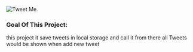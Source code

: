 ![Tweet Me](https://lh3.googleusercontent.com/oHsjg0VBvwx1AcnqGsYTUdfg_ZqplljjudMZ7obumbXJBxhKIv59WHUu0lgHTDflVWVIUxqbvRfQVQrde3AnnfhFR6dc89tMSx0ywun8aEw5-lZPe4xU2oB2dMyvJWDFUV2VNs1A1KD-zO-LVjmOm6USGnOQp3ow3jGMC3Xjfi-upTwWcOObJcbjYY8R-WQTobCSp6e5sv87yliZ0hgGka-UqRVSxSiLyBEAZMZYjUdpUkT-Jdbr_XCHT6qA3S9pME7ISxJmV_QPzXvCPHJrvUJNihc0wucfTf0j2unr2A6iGEFovq5B9JGBV3KuzAys181ZvXTSYV3UlG3Q1BT3Y2aY2WFVeetLya9ApY4jkfqsPNXRgTiNap4AZICYS1R8N7fmEHnGS5ut4bGp5bCGD4EGF3JFLYW4UPzF3STK_Qf9V4NdumhftXD-1PPmziPiFC8rw_pjL_IYFDAnoAeQL_o6aNGsjWdkovsPLw47uSYYnol_pvW00lLMld-7kNEWWNeFw-8Uk2sH7D4epSX5ESr8w_HOC1EHGvuzhsduFOALh19r1AKDDDmk2w9XoFhyXR7wrAzyyJdzO2C0A8ubqWsOi5PDzvFbv4M5p08_CdGn6uqXEyNFOhUHAhsp_q3-NSYyVzH63gwwxie0ZZwI15Guy836Cww1tF8xWjFHt71Db5Qvn5GHpa-_g0JBXhB4ID-Y5oC3TUE3fgTIt-XdolJDmClRFuID1bJmREAlxG3adH_HBPoJW9iCc36EleEyuVIbDobjAmpjZ_XTnhC-8BXsmwoHQr5SgaNugnxKpK7k2hetfH_-YBsAUaJlF7n42pl4-BUuSWEZUpG60bJW5SX2otGAB6F9u82MIFLZaYo1FYWojEdQE-wJmPIBmRtFx5l16fvFwWMS9cLrl8IV5FuJUNUyObR9_t0bopNDi3Q8hDF7cmWjt7I3jcYQNV9y7TUENb_cLbI=w1005-h577-no?authuser=0)

### Goal Of This Project:
this project it save tweets in local storage and call it from there 
all Tweets would be shown when add new tweet
